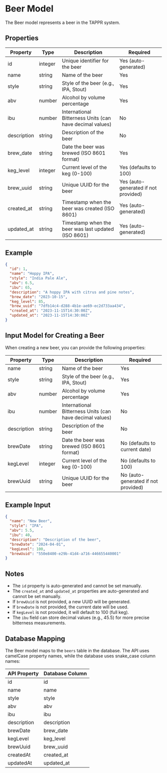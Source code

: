 # Beer Model

The Beer model represents a beer in the TAPPR system.

## Properties

| Property    | Type    | Description                                      | Required |
|-------------|---------|--------------------------------------------------|----------|
| id          | integer | Unique identifier for the beer                   | Yes (auto-generated) |
| name        | string  | Name of the beer                                | Yes      |
| style       | string  | Style of the beer (e.g., IPA, Stout)            | Yes      |
| abv         | number  | Alcohol by volume percentage                     | Yes      |
| ibu         | number  | International Bitterness Units (can have decimal values) | No       |
| description | string  | Description of the beer                          | No       |
| brew_date   | string  | Date the beer was brewed (ISO 8601 format)       | Yes      |
| keg_level   | integer | Current level of the keg (0-100)                 | Yes (defaults to 100) |
| brew_uuid   | string  | Unique UUID for the beer                         | Yes (auto-generated if not provided) |
| created_at  | string  | Timestamp when the beer was created (ISO 8601)   | Yes (auto-generated) |
| updated_at  | string  | Timestamp when the beer was last updated (ISO 8601) | Yes (auto-generated) |

## Example

```json
{
  "id": 1,
  "name": "Hoppy IPA",
  "style": "India Pale Ale",
  "abv": 6.5,
  "ibu": 65,
  "description": "A hoppy IPA with citrus and pine notes",
  "brew_date": "2023-10-15",
  "keg_level": 85,
  "brew_uuid": "7dfb14c4-d288-4b1e-ae69-ec2d733aa434",
  "created_at": "2023-11-15T14:30:00Z",
  "updated_at": "2023-11-15T14:30:00Z"
}
```

## Input Model for Creating a Beer

When creating a new beer, you can provide the following properties:

| Property    | Type    | Description                                      | Required |
|-------------|---------|--------------------------------------------------|----------|
| name        | string  | Name of the beer                                | Yes      |
| style       | string  | Style of the beer (e.g., IPA, Stout)            | Yes      |
| abv         | number  | Alcohol by volume percentage                     | Yes      |
| ibu         | number  | International Bitterness Units (can have decimal values) | No       |
| description | string  | Description of the beer                          | No       |
| brewDate    | string  | Date the beer was brewed (ISO 8601 format)       | No (defaults to current date) |
| kegLevel    | integer | Current level of the keg (0-100)                 | No (defaults to 100) |
| brewUuid    | string  | Unique UUID for the beer                         | No (auto-generated if not provided) |

## Example Input

```json
{
  "name": "New Beer",
  "style": "IPA",
  "abv": 5.5,
  "ibu": 40,
  "description": "Description of the beer",
  "brewDate": "2024-04-01",
  "kegLevel": 100,
  "brewUuid": "550e8400-e29b-41d4-a716-446655440001"
}
```

## Notes

- The `id` property is auto-generated and cannot be set manually.
- The `created_at` and `updated_at` properties are auto-generated and cannot be set manually.
- If `brewUuid` is not provided, a new UUID will be generated.
- If `brewDate` is not provided, the current date will be used.
- If `kegLevel` is not provided, it will default to 100 (full keg).
- The `ibu` field can store decimal values (e.g., 45.5) for more precise bitterness measurements.

## Database Mapping

The Beer model maps to the `beers` table in the database. The API uses camelCase property names, while the database uses snake_case column names:

| API Property | Database Column |
|--------------|------------------|
| id | id |
| name | name |
| style | style |
| abv | abv |
| ibu | ibu |
| description | description |
| brewDate | brew_date |
| kegLevel | keg_level |
| brewUuid | brew_uuid |
| createdAt | created_at |
| updatedAt | updated_at |
